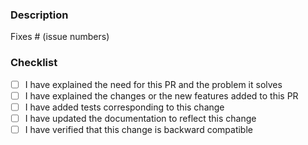 ### Description

<!-- Please include a summary of the change and which issue is fixed. -->
<!-- Please also include relevant motivation and context. -->

Fixes # (issue numbers)

### Checklist

- [ ] I have explained the need for this PR and the problem it solves
- [ ] I have explained the changes or the new features added to this PR
- [ ] I have added tests corresponding to this change
- [ ] I have updated the documentation to reflect this change
- [ ] I have verified that this change is backward compatible

<!--

Note

1. Mark the PR as draft until it's ready to be reviewed.
2. Always add/update tests for any changes unless you have a good reason.
3. Always update the documentation to reflect the changes made in the PR.
4. Make a new commit to resolve conversations instead of `push -f`.
5. To resolve merge conflicts, merge master instead of rebasing.
6. Use "request review" to notify the reviewer after making changes.
7. Only a reviewer can mark a conversation as resolved.

-->